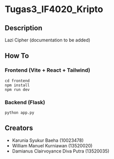 # Tugas3_IF4020_Kripto

## Description

Lazi Cipher (documentation to be added)

## How To

### Frontend (Vite + React + Tailwind)

```
cd frontend
npm install
npm run dev
```

### Backend (Flask)

```
python app.py
```

## Creators

- Karunia Syukur Baeha (10023478)
- William Manuel Kurniawan (13520020)
- Damianus Clairvoyance Diva Putra (13520035)
